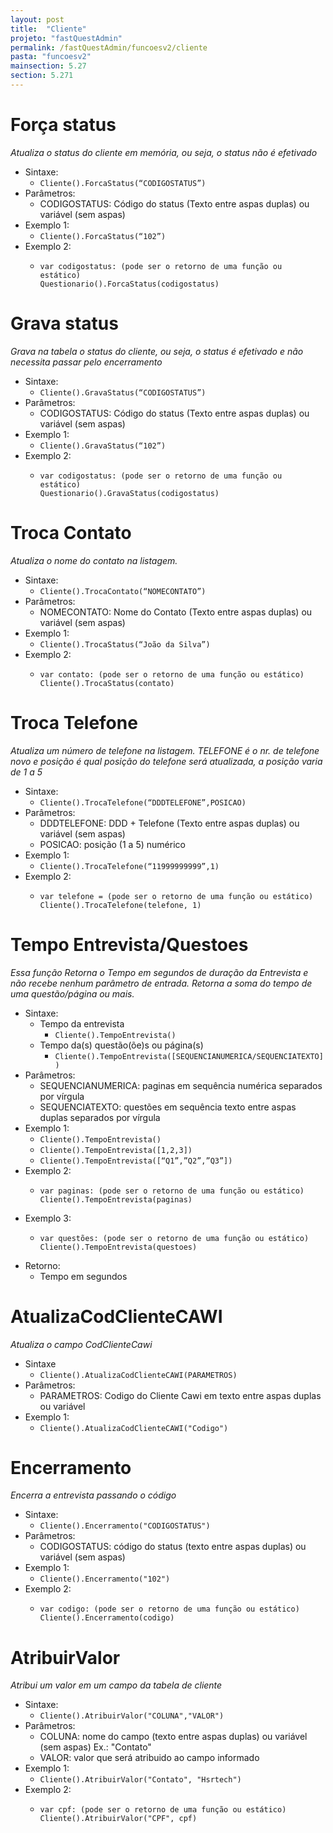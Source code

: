 ```yaml
---
layout: post
title:  "Cliente"
projeto: "fastQuestAdmin"
permalink: /fastQuestAdmin/funcoesv2/cliente
pasta: "funcoesv2"
mainsection: 5.27
section: 5.271
---
```


# Força status
*Atualiza o status do cliente em memória, ou seja, o status não é efetivado*

- Sintaxe:
    - `Cliente().ForcaStatus(“CODIGOSTATUS”)`
- Parâmetros:
    - CODIGOSTATUS: Código do status (Texto entre aspas duplas) ou variável (sem aspas)
- Exemplo 1: 
    - `Cliente().ForcaStatus(“102”)`
- Exemplo 2:
    - <pre>
      <code>var codigostatus: (pode ser o retorno de uma função ou estático)
      Questionario().ForcaStatus(codigostatus)</code>
      </pre>


# Grava status
*Grava na tabela o status do cliente, ou seja, o status é efetivado e não necessita passar pelo encerramento*

- Sintaxe:
    - `Cliente().GravaStatus(“CODIGOSTATUS”)`
- Parâmetros:
    - CODIGOSTATUS: Código do status (Texto entre aspas duplas) ou variável (sem aspas)
- Exemplo 1: 
    - `Cliente().GravaStatus(“102”)`
- Exemplo 2:
    - <pre>
      <code>var codigostatus: (pode ser o retorno de uma função ou estático)
      Questionario().GravaStatus(codigostatus)</code>
      </pre>

# Troca Contato
*Atualiza o nome do contato na listagem.*

- Sintaxe:
    - `Cliente().TrocaContato(“NOMECONTATO”)`
- Parâmetros:
    - NOMECONTATO: Nome do Contato (Texto entre aspas duplas) ou variável (sem aspas)
- Exemplo 1:
    - `Cliente().TrocaStatus(“João da Silva”)`
- Exemplo 2:
    - <pre>
      <code>var contato: (pode ser o retorno de uma função ou estático)
      Cliente().TrocaStatus(contato)</code>
      </pre>

# Troca Telefone
*Atualiza um número de telefone na listagem. TELEFONE é o nr. de telefone novo e posição é qual posição do telefone será atualizada, a posição varia de 1 a 5*

- Sintaxe:
    - `Cliente().TrocaTelefone(“DDDTELEFONE”,POSICAO)`
- Parâmetros:
    - DDDTELEFONE: DDD + Telefone (Texto entre aspas duplas) ou variável (sem aspas)
    - POSICAO: posição (1 a 5) numérico
- Exemplo 1:
    - `Cliente().TrocaTelefone(“11999999999”,1)`
- Exemplo 2:
    - <pre>
      <code>var telefone = (pode ser o retorno de uma função ou estático)
      Cliente().TrocaTelefone(telefone, 1)</code>
      </pre>

# Tempo Entrevista/Questoes
*Essa função Retorna o Tempo em segundos de duração da Entrevista e não recebe nenhum parâmetro de entrada.
Retorna a soma do tempo de uma questão/página ou mais.*

- Sintaxe:
    - Tempo da entrevista
        - `Cliente().TempoEntrevista()`
    - Tempo da(s) questão(õe)s ou página(s)
        - `Cliente().TempoEntrevista([SEQUENCIANUMERICA/SEQUENCIATEXTO])`
- Parâmetros:
    - SEQUENCIANUMERICA: paginas em sequência numérica separados por vírgula
    - SEQUENCIATEXTO: questões em sequência texto entre aspas duplas separados por vírgula
- Exemplo 1:
    - `Cliente().TempoEntrevista()`
    - `Cliente().TempoEntrevista([1,2,3])`
    - `Cliente().TempoEntrevista([“Q1”,”Q2”,”Q3”])`
- Exemplo 2:
    - <pre>
      <code>var paginas: (pode ser o retorno de uma função ou estático)
      Cliente().TempoEntrevista(paginas)</code>
      </pre>
- Exemplo 3:
    - <pre>
      <code>var questões: (pode ser o retorno de uma função ou estático)
      Cliente().TempoEntrevista(questoes)</code>
      </pre>
- Retorno:
    - Tempo em segundos

# AtualizaCodClienteCAWI
*Atualiza o campo CodClienteCawi*

- Sintaxe
    - `Cliente().AtualizaCodClienteCAWI(PARAMETROS)`
- Parâmetros:
    - PARAMETROS: Codigo do Cliente Cawi em texto entre aspas duplas ou variável
- Exemplo 1:
    - `Cliente().AtualizaCodClienteCAWI("Codigo")`

# Encerramento
*Encerra a entrevista passando o código*

- Sintaxe:
    - `Cliente().Encerramento("CODIGOSTATUS")`
- Parâmetros:
    - CODIGOSTATUS: código do status (texto entre aspas duplas) ou variável (sem aspas)
- Exemplo 1:
    - `Cliente().Encerramento("102")`
- Exemplo 2:
    - <pre>
      <code>var codigo: (pode ser o retorno de uma função ou estático)
      Cliente().Encerramento(codigo)</code
      </pre>
      
# AtribuirValor
*Atribui um valor em um campo da tabela de cliente*

- Sintaxe:
    - `Cliente().AtribuirValor("COLUNA","VALOR")`
- Parâmetros:
    - COLUNA: nome do campo (texto entre aspas duplas) ou variável (sem aspas) Ex.: "Contato"
    - VALOR: valor que será atribuido ao campo informado
- Exemplo 1:
    - `Cliente().AtribuirValor("Contato", "Hsrtech")`
- Exemplo 2:
    - <pre>
      <code>var cpf: (pode ser o retorno de uma função ou estático)
      Cliente().AtribuirValor("CPF", cpf)</code
      </pre>

